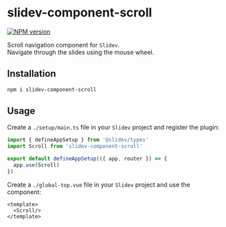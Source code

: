 # slidev-component-scroll

[![NPM version](https://img.shields.io/npm/v/slidev-component-scroll?color=3AB9D4&label=)](https://www.npmjs.com/package/slidev-component-scroll)

Scroll navigation component for `Slidev`.  
Navigate through the slides using the mouse wheel.

## Installation

```bash
npm i slidev-component-scroll
```

## Usage

Create a `./setup/main.ts` file in your `Slidev` project and register the plugin:
```js
import { defineAppSetup } from '@slidev/types'
import Scroll from 'slidev-component-scroll'

export default defineAppSetup(({ app, router }) => {
  app.use(Scroll)
})
```

Create a `./global-top.vue` file in your `Slidev` project and use the component:
```vue
<template>
  <Scroll/>
</template>
```
